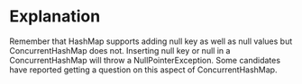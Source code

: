 # Explanation

Remember that HashMap supports adding null key as well as null values but ConcurrentHashMap does not. Inserting null key or null in a ConcurrentHashMap will throw a NullPointerException. Some candidates have reported getting a question on this aspect of ConcurrentHashMap.
